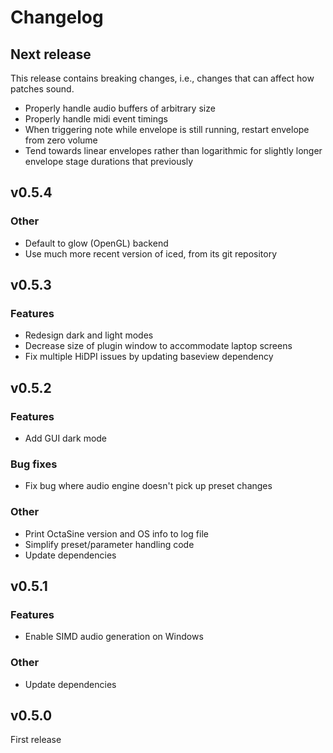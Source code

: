# Changelog

## Next release

This release contains breaking changes, i.e., changes that can affect
how patches sound.

- Properly handle audio buffers of arbitrary size
- Properly handle midi event timings
- When triggering note while envelope is still running, restart envelope from
  zero volume
- Tend towards linear envelopes rather than logarithmic for slightly longer
  envelope stage durations that previously

## v0.5.4

### Other

- Default to glow (OpenGL) backend
- Use much more recent version of iced, from its git repository

## v0.5.3

### Features

- Redesign dark and light modes
- Decrease size of plugin window to accommodate laptop screens
- Fix multiple HiDPI issues by updating baseview dependency

## v0.5.2

### Features

- Add GUI dark mode

### Bug fixes

- Fix bug where audio engine doesn't pick up preset changes

### Other

- Print OctaSine version and OS info to log file
- Simplify preset/parameter handling code
- Update dependencies

## v0.5.1

### Features

- Enable SIMD audio generation on Windows

### Other

- Update dependencies

## v0.5.0

First release
